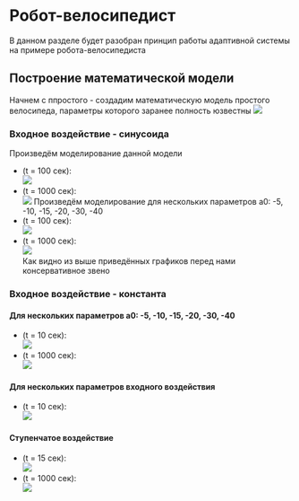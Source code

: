 # Робот-велосипедист
В данном разделе будет разобран принцип работы адаптивной системы на примере робота-велосипедиста   
## Построение математической модели
Начнем с ппростого - создадим математическую модель простого велосипеда, параметры которого заранее полность юзвестны
![](https://github.com/Zenkin/adaptive_control_systems/blob/master/robo_bicycle/pic/math_model.jpg "")
### Входное воздействие - синусоида
Произведём моделирование данной модели   
+ (t = 100 сек):      
![](https://github.com/Zenkin/adaptive_control_systems/blob/master/robo_bicycle/pic/test_3_100.jpg "")   
+ (t = 1000 сек):   
![](https://github.com/Zenkin/adaptive_control_systems/blob/master/robo_bicycle/pic/test_4_1000.jpg "") 
Произведём моделирование для нескольких параметров a0: -5, -10, -15, -20, -30, -40   
+ (t = 100 сек):      
![](https://github.com/Zenkin/adaptive_control_systems/blob/master/robo_bicycle/pic/test_1_100.jpg "")   
+ (t = 1000 сек):   
![](https://github.com/Zenkin/adaptive_control_systems/blob/master/robo_bicycle/pic/test_2_1000.jpg "")   
Как видно из выше приведённых графиков перед нами консервативное звено   
### Входное воздействие - константа
#### Для нескольких параметров a0: -5, -10, -15, -20, -30, -40   
+ (t = 10 сек):      
![](https://github.com/Zenkin/adaptive_control_systems/blob/master/robo_bicycle/pic/const_test_10.jpg "")   
+ (t = 1000 сек):   
![](https://github.com/Zenkin/adaptive_control_systems/blob/master/robo_bicycle/pic/const_test_1000.jpg "") 
#### Для нескольких параметров входного воздействия   
+ (t = 10 сек):      
![](https://github.com/Zenkin/adaptive_control_systems/blob/master/robo_bicycle/pic/const_test_mult_10.jpg "")   
#### Ступенчатое воздействие   
+ (t = 15 сек):      
![](https://github.com/Zenkin/adaptive_control_systems/blob/master/robo_bicycle/pic/step_15.jpg "")   
+ (t = 1000 сек):   
![](https://github.com/Zenkin/adaptive_control_systems/blob/master/robo_bicycle/pic/step_1000.jpg "") 
